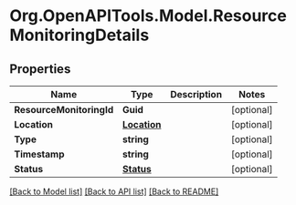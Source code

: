 
# Org.OpenAPITools.Model.ResourceMonitoringDetails

## Properties

Name | Type | Description | Notes
------------ | ------------- | ------------- | -------------
**ResourceMonitoringId** | **Guid** |  | [optional] 
**Location** | [**Location**](Location.md) |  | [optional] 
**Type** | **string** |  | [optional] 
**Timestamp** | **string** |  | [optional] 
**Status** | [**Status**](Status.md) |  | [optional] 

[[Back to Model list]](../README.md#documentation-for-models)
[[Back to API list]](../README.md#documentation-for-api-endpoints)
[[Back to README]](../README.md)

